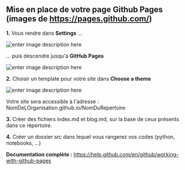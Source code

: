 ## Mise en place de votre page Github Pages (images de https://pages.github.com/)

**1.** Vous rendre dans **Settings** ...

![enter image description here](https://pages.github.com/images/repo-settings@2x.png)

... puis descendre jusqu'à **GitHub Pages**

![enter image description here](https://pages.github.com/images/launch-theme-chooser@2x.png)

**2.** Choisir un template pour votre site dans **Choose a theme**

![enter image description here](https://pages.github.com/images/theme-chooser@2x.png)

Votre site sera accessible à l'adresse : NomDeLOrganisation.github.io/NomDuRepertoire

**3.** Créer des fichiers index.md et blog.md, sur la base de ceux présents dans ce répertoire.

**4.** Créer un dossier src dans lequel vous rangerez vos codes (python, notebooks, ...)

**Documentation complète :** https://help.github.com/en/github/working-with-github-pages
